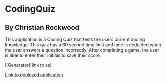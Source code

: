 # CodingQuiz
## By Christian Rockwood

This application is a Coding Quiz that tests the users current coding knowledge. This quiz has a 60 second time limit and time is deducted when the user answers a question incorrectly. After completing a game, the user is able to enter their initials to save their score.

![Generator](link to ss)

[Link to deployed application](https://rockwoodc.github.io/CodingQuiz/)